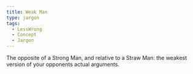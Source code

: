 ```yaml
---
title: Weak Man
type: jargon
tags:
  - LessWrong
  - Concept
  - Jargon
---
```


 The opposite of a Strong Man, and relative to a Straw Man: the weakest version of your opponents actual arguments.